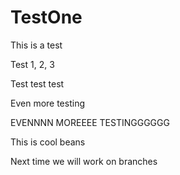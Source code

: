 # TestOne

This is a test

Test 1, 2, 3

Test test test

Even more testing

EVENNNN MOREEEE TESTINGGGGGG

This is cool beans

Next time we will work on branches

